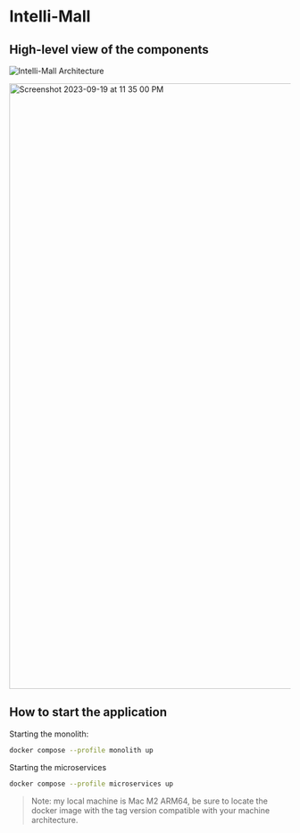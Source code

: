 # Intelli-Mall

## High-level view of the components

![Intelli-Mall Architecture](https://github.com/50HJ/Intelli-Mall/assets/67067729/097cfc9d-8d45-48fc-afda-a052d03eb96a.png)


<img width="1084" alt="Screenshot 2023-09-19 at 11 35 00 PM" src="https://github.com/50HJ/Intelli-Mall/assets/67067729/176f52d6-8bf4-4bb4-bdb6-15ea9ef5a836">

## How to start the application

Starting the monolith:

```bash
docker compose --profile monolith up
```

Starting the microservices

```bash
docker compose --profile microservices up  
```

> Note: my local machine is Mac M2 ARM64, be sure to locate the docker image with the tag version compatible with your machine architecture.

